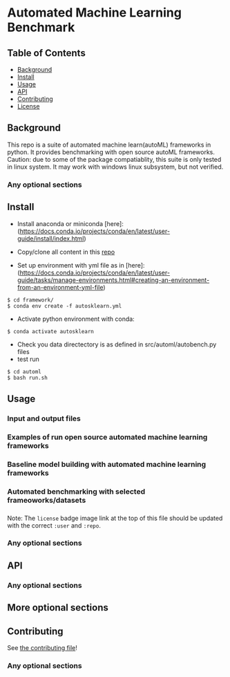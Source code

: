 # Automated Machine Learning Benchmark

## Table of Contents

- [Background](#background)
- [Install](#install)
- [Usage](#usage)
- [API](#api)
- [Contributing](#contributing)
- [License](#license)

## Background

This repo is a suite of automated machine learn(autoML) frameworks in python. It provides benchmarking with open source autoML frameworks.
Caution: due to some of the package compatiablity, this suite is only tested in linux system. It may work with windows linux subsystem, but not verified.

### Any optional sections

## Install

- Install anaconda or miniconda [here]:(https://docs.conda.io/projects/conda/en/latest/user-guide/install/index.html)

- Copy/clone all content in this [repo](https://gitlab.sas.com/yozhuz/automation_benchmark)
- Set up environment with yml file as in [here]: (https://docs.conda.io/projects/conda/en/latest/user-guide/tasks/manage-environments.html#creating-an-environment-from-an-environment-yml-file)

```
$ cd framework/
$ conda env create -f autosklearn.yml
```

- Activate python environment with conda:

```
$ conda activate autosklearn

```

- Check you data directectory is as defined in src/automl/autobench.py files
- test run

```
$ cd automl
$ bash run.sh
```

## Usage

### Input and output files

### Examples of run open source automated machine learning frameworks

### Baseline model building with automated machine learning frameworks

### Automated benchmarking with selected frameoworks/datasets

###

Note: The `license` badge image link at the top of this file should be updated with the correct `:user` and `:repo`.

### Any optional sections

## API

### Any optional sections

## More optional sections

## Contributing

See [the contributing file](CONTRIBUTING.md)!

### Any optional sections
